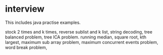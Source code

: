 # interview
This includes java practise examples.

stock 2 times and k times, reverse sublist and k list, string  decoding, tree balanced problem, tree lCA problem. 
running median, square root, kth largest, maximum sub array problem, maximum concurrent events problem, word break problem,
